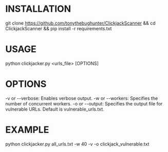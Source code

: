 # INSTALLATION
git clone https://github.com/tonythebughunter/ClickjackScanner && cd ClickjackScanner && pip install -r requirements.txt
# USAGE 
python clickjacker.py <urls_file> [OPTIONS]
# OPTIONS
-v or --verbose: Enables verbose output.
-w or --workers: Specifies the number of concurrent workers.
-o or --output: Specifies the output file for vulnerable URLs. Default is vulnerable_urls.txt.
# EXAMPLE
python clickjacker.py all_urls.txt -w 40 -v -o clickjack_vulnerable.txt
